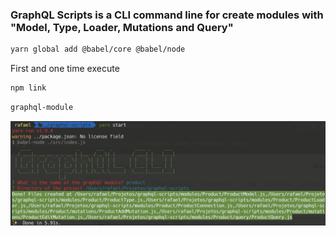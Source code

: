 ### GraphQL Scripts is a CLI command line for create modules with "Model, Type, Loader, Mutations and Query"

```bash
yarn global add @babel/core @babel/node
```

First and one time execute

```bash
npm link
```

```bash
graphql-module
```

![](cli.png)
